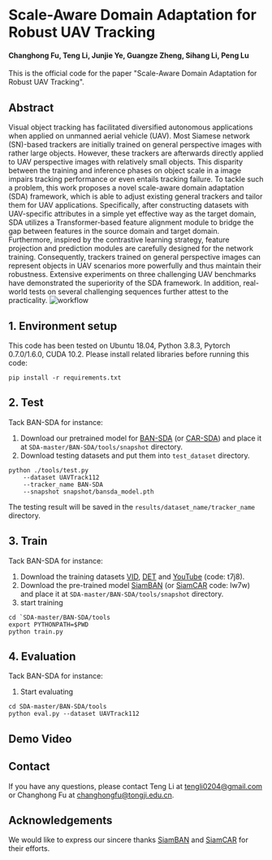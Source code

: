 # Scale-Aware Domain Adaptation for Robust UAV Tracking

#### Changhong Fu, Teng Li, Junjie Ye, Guangze Zheng, Sihang Li, Peng Lu

This is the official code for the paper "Scale-Aware Domain Adaptation for Robust UAV Tracking". 



## Abstract

Visual object tracking has facilitated diversified autonomous applications when applied on unmanned aerial vehicle (UAV). Most Siamese network (SN)-based trackers are initially trained on general perspective images with rather large objects. However, these trackers are afterwards directly applied to UAV perspective images with relatively small objects. This disparity between the training and inference phases on object scale in a image impairs tracking performance or even entails tracking failure. To tackle such a problem, this work proposes a novel scale-aware domain adaptation (SDA) framework, which is able to adjust existing general trackers and tailor them for UAV applications. Specifically, after constructing datasets with UAV-specific attributes in a simple yet effective way as the target domain, SDA utilizes a Transformer-based feature alignment module to bridge the gap between features in the source domain and target domain. Furthermore, inspired by the contrastive learning strategy, feature projection and prediction modules are carefully designed for the network training. Consequently, trackers trained on general perspective images can represent objects in UAV scenarios more powerfully and thus maintain their robustness. Extensive experiments on three challenging UAV benchmarks have demonstrated the superiority of the SDA framework. In addition, real-world tests on several challenging sequences further attest to the practicality.
![workflow](https://github.com/vision4robotics/ScaleAwareDA/blob/main/image/workflow.png)



## 1. Environment setup

This code has been tested on Ubuntu 18.04, Python 3.8.3, Pytorch 0.7.0/1.6.0, CUDA 10.2. Please install related libraries before running this code:

```
pip install -r requirements.txt
```



## 2. Test

Tack BAN-SDA for instance:

1.  Download our pretrained model for [BAN-SDA](https://drive.google.com/file/d/1UcynZP6ujc8cEbnO9FfYyUqCMAzp913Q/view?usp=sharing) (or [CAR-SDA](https://drive.google.com/file/d/17cZXfqpm3_xfBxzTFe2yCTX85L20AjHE/view?usp=sharing)) and place it at `SDA-master/BAN-SDA/tools/snapshot` directory.
2.  Download testing datasets and put them into `test_dataset` directory. 

```
python ./tools/test.py                                
	--dataset UAVTrack112                  
    --tracker_name BAN-SDA
	--snapshot snapshot/bansda_model.pth
```

The testing result will be saved in the `results/dataset_name/tracker_name` directory. 



## 3. Train

Tack BAN-SDA for instance:

1. Download the training datasets [VID](https://image-net.org/challenges/LSVRC/2017/), [DET](https://image-net.org/challenges/LSVRC/2017/) and [YouTube](https://pan.baidu.com/share/init?surl=ZTdfqvhIRneGFXur-sCjgg) (code: t7j8).
2.  Download the pre-trained model [SiamBAN](https://drive.google.com/file/d/1SJwPUpTQm6xL44-8jLvDrSMhOzVsbLAZ/view) (or [SiamCAR](https://pan.baidu.com/share/init?surl=ZW61I7tCe2KTaTwWzaxy0w) code: lw7w) and place it at `SDA-master/BAN-SDA/tools/snapshot`  directory.
3. start training

```
cd `SDA-master/BAN-SDA/tools
export PYTHONPATH=$PWD
python train.py
```



## 4. Evaluation

Tack BAN-SDA for instance:

1.  Start evaluating

```
cd SDA-master/BAN-SDA/tools
python eval.py --dataset UAVTrack112
```



## Demo Video



## Contact

If you have any questions, please contact Teng Li at [tengli0204@gmail.com](mailto:tengli0204@gmail.com) or Changhong Fu at [changhongfu@tongji.edu.cn](mailto:changhongfu@tongji.edu.cn). 



## Acknowledgements

We would like to express our sincere thanks [SiamBAN](https://github.com/hqucv/siamban) and [SiamCAR](https://github.com/ohhhyeahhh/SiamCAR) for their efforts. 

